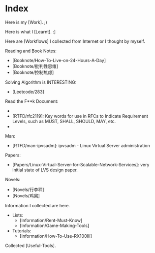 # Index

Here is my [Work]. ;)

Here is what I [Learnt]. :]

Here are [Workflows] I collected from Internet or I thought by myself.

Reading and Book Notes:

- [Booknote/How-To-Live-on-24-Hours-A-Day]
- [Booknote/批判性思维]
- [Booknote/控制焦虑]

Solving Algorithm is INTERESTING:

- [Leetcode/283]

Read the F**k Document:

- [RTFD/rfc826]: ARP (Address Resolution Protocol)
- [RTFD/rfc2119]: Key words for use in RFCs to Indicate Requirement Levels, such as MUST, SHALL, SHOULD, MAY, etc.
- [RTFD/rfc5798]: VRRP (Virtual Router Redundancy Protocol v3)

Man:

- [RTFD/man-ipvsadm]: ipvsadm - Linux Virtual Server administration

Papers:

- [Papers/Linux-Virtual-Server-for-Scalable-Network-Services]: very initial state of LVS design paper.

Novels:

- [Novels/行李秤]
- [Novels/鸡窝]

Information I collected are here.

- Lists:
    - [Information/Rent-Must-Know]
    - [Information/Game-Making-Tools]
- Tutorials:
    - [Information/How-To-Use-RX100III]

Collected [Useful-Tools].
